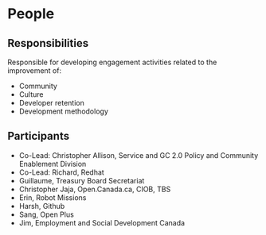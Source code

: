 # People

## Responsibilities

Responsible for developing engagement activities related to the improvement of:

* Community
* Culture
* Developer retention
* Development methodology

## Participants

* Co-Lead: Christopher Allison, Service and GC 2.0 Policy and Community Enablement Division
* Co-Lead: Richard, Redhat
* Guillaume, Treasury Board Secretariat
* Christopher Jaja, Open.Canada.ca, CIOB, TBS
* Erin, Robot Missions
* Harsh, Github
* Sang, Open Plus
* Jim, Employment and Social Development Canada
